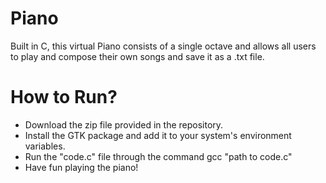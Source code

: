 # Piano
Built in C, this virtual Piano consists of a single octave and allows all users to play and compose their own songs and save it as a .txt file. 

# How to Run?
* Download the zip file provided in the repository.
* Install the GTK package and add it to your system's environment variables. 
* Run the "code.c" file through the command gcc "path to code.c"
* Have fun playing the piano!
  
